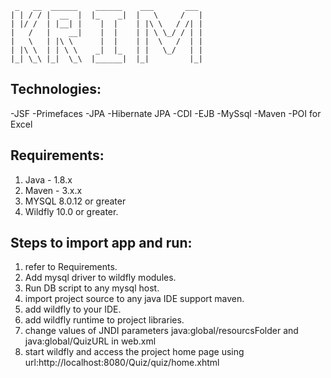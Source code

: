 	 _	 __  ______	   ______    ___       ___ 
 	| |	/ / |  __  |  |_    _|  |   \     /   |
 	| |/ /  | |__| |    |  |    | |\ \   / /| |
 	|	/   |	 __|    |  |    | | \ \_/ / | |
 	|   \   | |\ \      |  |    | |  \   /  | |
 	| |\ \  | | \ \    _|  |_   | |   \_/   | |
 	|_| \_\ |_|  \_\  |______|  |_|         |_|
  

## Technologies:

-JSF
-Primefaces
-JPA
-Hibernate JPA
-CDI
-EJB 
-MySsql
-Maven
-POI for Excel


## Requirements:

1. Java - 1.8.x
2. Maven - 3.x.x
3. MYSQL 8.0.12 or greater
4. Wildfly 10.0 or greater.


## Steps to import app and run:

1. refer to Requirements.
2. Add mysql driver to wildfly modules.
3. Run DB script to any mysql host.
4. import project source to any java IDE support maven.
5. add wildfly to your IDE.
6. add  wildfly runtime to project libraries.
7. change values of JNDI parameters java:global/resourcsFolder and java:global/QuizURL in web.xml
8. start wildfly and access the project home page using url:http://localhost:8080/Quiz/quiz/home.xhtml




